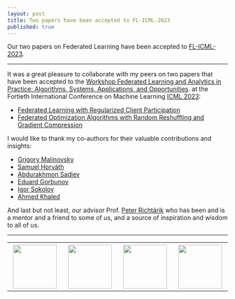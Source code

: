 ```yaml
---
layout: post
title: Two papers have been accepted to FL-ICML-2023
published: true
---
```


Our two papers on Federated Learning have been accepted to [FL-ICML-2023](https://fl-icml2023.github.io/). 

---

It was a great pleasure to collaborate with my peers on two papers that have been accepted to the [Workshop Federated Learning and Analytics in Practice: Algorithms, Systems, Applications, and Opportunities](https://fl-icml2023.github.io/).
at the Fortieth International Conference on Machine Learning [ICML 2023](https://icml.cc/Conferences/2023):

* [Federated Learning with Regularized Client Participation](https://arxiv.org/abs/2302.03662)
* [Federated Optimization Algorithms with Random Reshuffling and Gradient Compression](https://arxiv.org/abs/2206.07021)

I would like to thank my co-authors for their valuable contributions and insights:
* [Grigory Malinovsky](https://grigory-malinovsky.github.io/)
* [Samuel Horváth](https://sites.google.com/view/samuelhorvath) 
* [Abdurakhmon Sadiev](https://scholar.google.com/citations?user=g0CzD50AAAAJ&hl=ru)
* [Eduard Gorbunov](https://eduardgorbunov.github.io/)
* [Igor Sokolov](https://scholar.google.com/citations?user=OBbPecwAAAAJ&hl=en)
* [Ahmed Khaled](https://www.akhaled.org/)

And last but not least, our advisor Prof. [Peter Richtárik](https://richtarik.org/) who has been and is a mentor and a friend to some of us, and a source of inspiration and wisdom to all of us.

---

<table style="text-align:center;">
<tr>
<td style="padding:5px;text-align:center;vertical-align:middle;width:20%"> <img height="100px" src="https://burlachenkok.github.io/materials/KAUST-logo.png"/> </td> 
<td style="padding:5px;text-align:center;vertical-align:middle;width:20%"> <img height="100px" src="https://burlachenkok.github.io/materials/SDAIA-Logo-2.png"/> </td> 
<td style="padding:5px;text-align:center;vertical-align:middle;width:20%"> <img height="100px" src="https://burlachenkok.github.io/materials/MBZUAI_Logo.png"/> </td> 
<td style="padding:5px;text-align:center;vertical-align:middle;width:20%"> <img height="100px" src="https://burlachenkok.github.io/materials/princeton-university-logo.png"/> </td> 
</tr>
</table>
